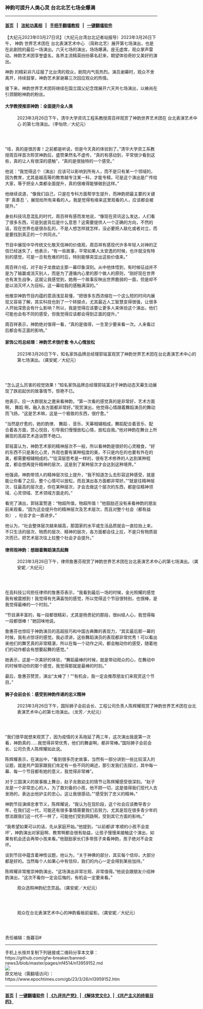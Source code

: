 ### 神韵可提升人类心灵 台北北艺七场全爆满
------------------------

#### [首页](https://github.com/gfw-breaker/banned-news3/blob/master/README.md) &nbsp;&nbsp;|&nbsp;&nbsp; [法轮功真相](https://github.com/begood0513/basic/blob/master/README.md)  &nbsp;&nbsp;|&nbsp;&nbsp; [手把手翻墙教程](https://github.com/gfw-breaker/guides/wiki)  &nbsp;&nbsp;|&nbsp;&nbsp; [一键翻墙软件](https://github.com/gfw-breaker/nogfw/blob/master/README.md)  



<div><p>
 【大纪元2023年03月27日讯】（大纪元台湾台北记者站报导）2023年3月26日下午，
 <ok href="https://www.epochtimes.com/gb/tag/%E7%A5%9E%E9%9F%B5.html">
  神韵
 </ok>
 世界艺术团在
 <ok href="https://www.epochtimes.com/gb/tag/%E5%8F%B0%E5%8C%97%E8%A1%A8%E6%BC%94%E8%89%BA%E6%9C%AF%E4%B8%AD%E5%BF%83.html">
  台北表演艺术中心
 </ok>
 （简称北艺）展开第七场演出，也是在此剧院的最后一场演出。六天七场的演出，场场爆满，座无虚席，观众掌声雷动。神韵艺术团享誉盛名，各界主流精英纷纷慕名赶来，期望体验奇妙又美好的演出。
</p>
<p>
 <ok href="https://www.epochtimes.com/gb/tag/%E7%A5%9E%E9%9F%B5.html">
  神韵
 </ok>
 的精彩非凡征服了北台湾的观众，剧院内气氛热烈。演员谢幕时，观众不舍离开，持续鼓掌，神韵艺术家谢幕三次回应观众的热情。
</p>
<p>
 接下来，神韵世界艺术团将继续在国立国父纪念馆展开六天共七场演出，以飨尚在引颈期盼神韵的粉丝。
</p>
<h4>
 大学教授推崇神韵：全面提升全人类
</h4>
<figure aria-describedby="caption-attachment-13959171" class="wp-caption aligncenter" id="attachment_13959171" style="width: 600px">
 <ok href="https://i.epochtimes.com/assets/uploads/2023/03/id13959171-DSC00645.jpg" target="_blank">
  <img alt="" class="size-large wp-image-13959171" src="https://i.epochtimes.com/assets/uploads/2023/03/id13959171-DSC00645-600x400.jpg"/>
 </ok>
 <br/><figcaption class="wp-caption-text" id="caption-attachment-13959171">
  2023年3月26日下午，清华大学资讯工程系教授周百祥观赏了神韵世界艺术团在
  <ok href="https://www.epochtimes.com/gb/tag/%E5%8F%B0%E5%8C%97%E8%A1%A8%E6%BC%94%E8%89%BA%E6%9C%AF%E4%B8%AD%E5%BF%83.html">
   台北表演艺术中心
  </ok>
  的第七场演出。（李怡欣／大纪元）
 </figcaption><br/>
</figure><br/>
<p>
 “哇，真的是很厉害！之前都是听说，但是今天真的体验到了。”清华大学资工系教授周百祥首次聆赏神韵后，盛赞果然名不虚传，“真的有感动到，平常很少看到这些，真的让人有很深的感触”，“真的是很独特的一个感受。”
</p>
<p>
 他说：“我觉得这个（演出）应该可以影响到所有人，而不是只有某一个领域的，因为教育，尤其是越高等的教育越专注某一科，才能专精，可是这个演出是广传给大家，等于把全人类都全面提升，真的很难得能够做到这样。”
</p>
<p>
 他继续说道，“像我们自己，只是在专科方面帮学生提升，而神韵把最主要的关键字‘
 <ok href="https://www.epochtimes.com/gb/tag/%E7%9C%9F%E5%96%84%E5%BF%8D.html">
  真善忍
 </ok>
 ’，展现给所有来看的人。我是觉得有缘来这里观看的人，应该都会被提升。”
</p>
<p>
 身处科技讯息混乱的时代，周百祥有感而发地说，“像现在资讯这么发达，人们看了很多东西，可是到底背后是什么意思？这需要提供人一个正确的方向，不然的话，现在世界也是很杂乱的，不是人想怎样就怎样，没必要把人敌化或者对立，而是要找到真正的一个共同点。”
</p>
<p>
 节目中展现中华传统文化敬天信神的价值观，周百祥有感现代许多年轻人对神的正信已经迷失了，他表示，“有一些故事，平常如果人太安逸的时候，也许就没有特别的感觉，可是一旦有危难的时后，特别能够突显出这些价值来。”
</p>
<p>
 周百祥介绍，对于赵子龙救幼主那一幕印象深刻。从中他体悟到，有时候征战并不是为了输赢或消灭别人，而是为了遵循内心里的那个做人的原则，“刚好现在世界也有发生战争，这就让我感觉到，她用一个故事反映出世界脆弱的一面，但是却不是以消灭坏人为目标。这一幕给我的感触满深的。”
</p>
<p>
 他推崇神韵节目内蕴的意涵浅显易懂，“把很多东西浓缩在一个这么短的时间内展现又容易了解，其实科技也到了一个转捩点，尤其最近人工智慧变得很强，让很多人开始深思会有什么影响？所以，我是觉得应该要让更多人来体验这个演出，他们可能也会有不同的感受，但我觉得应该都会得到正面的提升。”
</p>
<p>
 周百祥表示，神韵绝对值得一看，“真的是值得，一生至少要来看一次。人来看过后都会有正面的影响。”
</p>
<h4>
 家饰公司总经理：神韵艺术很疗愈 令人心情放松
</h4>
<figure aria-describedby="caption-attachment-13959172" class="wp-caption aligncenter" id="attachment_13959172" style="width: 600px">
 <ok href="https://i.epochtimes.com/assets/uploads/2023/03/id13959172-KMJ05120.jpg" target="_blank">
  <img alt="" class="size-large wp-image-13959172" src="https://i.epochtimes.com/assets/uploads/2023/03/id13959172-KMJ05120-600x400.jpg"/>
 </ok>
 <br/><figcaption class="wp-caption-text" id="caption-attachment-13959172">
  2023年3月26日下午，知名家饰品牌总经理郭铭富观赏了神韵世界艺术团在台北表演艺术中心的第七场演出。（龚安妮／大纪元）
 </figcaption><br/>
</figure><br/>
<p>
 “怎么这么厉害的视觉效果！”知名家饰品牌总经理郭铭富对于神韵动态天幕生动展现了跌宕起伏的故事情节，惊艳不已。
</p>
<p>
 他表示，应一大群朋友之邀来看神韵，“第一次看的感觉真的是非常好，艺术方面啊，
 <ok href="https://www.epochtimes.com/gb/tag/%E8%88%9E%E8%B9%88.html">
  舞蹈
 </ok>
 啊，融入各方面都非常好。”观赏演出，他觉得心情跟着舞蹈演员的舞动而飞扬，“这是艺术嘛，这是一个极致的东西，很疗愈。”
</p>
<p>
 “当然是疗愈的，她的韵律、
 <ok href="https://www.epochtimes.com/gb/tag/%E8%88%9E%E8%B9%88.html">
  舞蹈
 </ok>
 、音乐、天幕相辅相成，舞蹈配合着音乐、配合着各方面，赏心悦目，引导我们慢慢放松心情，放松自我。”他对神韵在舞台上所展现的高超艺术造诣赞不绝口。
</p>
<p>
 郭铭富认为，神韵艺术家的精神层次不一般，所以看神韵是很好的心灵粮食，“好的东西不只是美化心灵，外观也要有某种程度的美，不只是内在的也要有外在的美，都需要相辅相成的。”“往深层思考是一样的，很有艺术修养的人达到某种程度，都会想再提升精神的层次，这是到了某种层次才会达到这种境界。”
</p>
<p>
 他强调，神韵带领人的精神层次往上提升，“我不知道怎么去形容这种感受，就是能让你看了之后，整个心情可以放松，而且演出各方面都非常好。”“就是往精神层次、往最高的层次走，你在某种层次，才会去做这个层次的东西，都是往精神领域、心灵领域、艺术领域方面走的。”
</p>
<p>
 看完了演出，郭铭富赞道：“物超所值，物超所值！”他鼓励还没有来看神韵的朋友前来观看，“因为这会提升你的精神层次及艺术层次，而且对整个社会（都有益处） ，社会才会一直进步。”
</p>
<p>
 他认为，“社会整体层次越来越高，那国家的水平或生活品质就会一直拉抬上来，不只生活的层次、物质的层次、精神的层次，各方面都会往上拉，不是只有物质层次而已，把艺术层次往上拉整个社会才会提升。”
</p>
<h4>
 律师观神韵：想跟着舞蹈演员起舞
</h4>
<figure aria-describedby="caption-attachment-13959173" class="wp-caption aligncenter" id="attachment_13959173" style="width: 600px">
 <ok href="https://i.epochtimes.com/assets/uploads/2023/03/id13959173-KMJ05131.jpg" target="_blank">
  <img alt="" class="size-large wp-image-13959173" src="https://i.epochtimes.com/assets/uploads/2023/03/id13959173-KMJ05131-600x400.jpg"/>
 </ok>
 <br/><figcaption class="wp-caption-text" id="caption-attachment-13959173">
  2023年3月26日下午，律师詹惠芬观赏了神韵世界艺术团在台北表演艺术中心的第七场演出。（龚安妮／大纪元）
 </figcaption><br/>
</figure><br/>
<p>
 在高科技公司担任律师的詹惠芬表示，“我看到最后一场的时候，金光照耀的感觉我有被震撼到！我觉得有充满喜悦的感觉，所以觉得这个节目很特别，也很棒，是我觉得最棒的一个时刻。”
</p>
<p>
 “节目满丰富的，每一段都很精彩，尤其是杨贵妃的那段，很纠结人心，我觉得每一段都很棒！”她回味地说。
</p>
<p>
 詹惠芬也惊叹于神韵演员的高超技巧和中国古典舞的表现力，“其实最后那一幕的时候，我有点惊讶的感觉。我必须讲，这些舞蹈演员的表现都非常优秀！可以看出来他们的舞艺真的非常精湛，所以在每一个动作之间，都会触动你的感受，随着他们的动作都会有想要起舞的感觉。”
</p>
<p>
 她表示，这是一次美好的体验，“舞蹈最棒的时候，就是带动观众的心，在舞动中的时候带动你的那个感觉，我觉得那就是最棒的时刻。”
</p>
<p>
 最后，詹惠芬赞赏，演出“太棒了！”“有机会，我一定会推荐朋友们来观赏这个节目。”
</p>
<h4>
 狮子会前会长：感受到神韵传递的忠义精神
</h4>
<figure aria-describedby="caption-attachment-13959175" class="wp-caption aligncenter" id="attachment_13959175" style="width: 600px">
 <ok href="https://i.epochtimes.com/assets/uploads/2023/03/id13959175-IMG_0477.jpg" target="_blank">
  <img alt="" class="size-large wp-image-13959175" src="https://i.epochtimes.com/assets/uploads/2023/03/id13959175-IMG_0477-600x400.jpg"/>
 </ok>
 <br/><figcaption class="wp-caption-text" id="caption-attachment-13959175">
  2023年3月26日下午，国际狮子会前会长、工程公司负责人陈辉耀观赏了神韵世界艺术团在台北表演艺术中心的第七场演出。（龙芳／大纪元）
 </figcaption><br/>
</figure><br/>
<p>
 “我们很早就想来观赏了，因为疫情的关系拖延了两三年，这次演出我是第一次看，神韵真的……我觉得非常优秀，他们的舞姿啊，都非常棒。”国际狮子会前会长、公司负责人陈辉耀如此说。
</p>
<p>
 陈辉耀表示，在演出中，“看到很多历史故事，当然有一部分讲到一些比较深入的议题，就是共产国家跟我们肯定有一些不同的阐述，那引发我们去探讨，其中每一幕、每一个节目都有她的意义，我觉得非常棒”。
</p>
<p>
 对于三国演义的故事搬上舞台，赵子龙救幼主的情节让陈辉耀感受很深刻。“赵子龙是一个非常忠心的人，为了救刘备的小孩，他不顾一切，这是值得我们现代人去发扬的，表达出他护主的忠心。这让我很感动。”“感受到了忠义的精神。”
</p>
<p>
 神韵节目演绎忠孝节义，陈辉耀说，“我认为在现阶段，这个社会应该教导青少年，在我们这一代，可能还有很多事情需要我们去努力。尤其是现在很多青少年的想法跟我们这一代不一样了，可能他们受到网路啊，受到其它方面的影响。”
</p>
<p>
 “我希望如果可以的话，先从家庭开始。”他提到，“以前都讲‘孝顺的小孩不会变坏’，神韵演出对家庭啊、教育啊都会很有助益，让孩子慢慢来接触这个演出，如果有机会还会再带小孩来看。”他鼓励家长们多带孩子来看神韵，孩子绝对不会变坏。
</p>
<p>
 谈到节目中蕴含着神性议题，他认为，“关于神佛的部分，其实每个信仰，大部分都是好的。当然每个人如果心中有信仰，我们的内心一定会得到某些加持。”
</p>
<p>
 陈辉耀非常推崇神韵演出，“这场演出非常壮观、非常值得。”他说会跟朋友介绍神韵演出，“这次不看你一定会后悔的，有机会一定要来看。”
</p>
<figure aria-describedby="caption-attachment-13959169" class="wp-caption aligncenter" id="attachment_13959169" style="width: 600px">
 <ok href="https://i.epochtimes.com/assets/uploads/2023/03/id13959169-KMJ00721-2.jpg" target="_blank">
  <img alt="" class="size-large wp-image-13959169" src="https://i.epochtimes.com/assets/uploads/2023/03/id13959169-KMJ00721-2-600x400.jpg"/>
 </ok>
 <br/><figcaption class="wp-caption-text" id="caption-attachment-13959169">
  观众选购神韵纪念赏品。（龚安妮／大纪元）
 </figcaption><br/>
</figure><br/>
<figure aria-describedby="caption-attachment-13959170" class="wp-caption aligncenter" id="attachment_13959170" style="width: 600px">
 <ok href="https://i.epochtimes.com/assets/uploads/2023/03/id13959170-KMJ00759.jpg" target="_blank">
  <img alt="" class="size-large wp-image-13959170" src="https://i.epochtimes.com/assets/uploads/2023/03/id13959170-KMJ00759-600x400.jpg"/>
 </ok>
 <br/><figcaption class="wp-caption-text" id="caption-attachment-13959170">
  观众在台北表演艺术中心的神韵看板前留影。（龚安妮／大纪元）
 </figcaption><br/>
</figure><br/>
<p>
 责任编辑：施暮羽#
</p>
</div>
<hr/>
手机上长按并复制下列链接或二维码分享本文章：<br/>
https://github.com/gfw-breaker/banned-news3/blob/master/pages/nf4514/n13959152.md <br/>
<a href='https://github.com/gfw-breaker/banned-news3/blob/master/pages/nf4514/n13959152.md'><img src='https://github.com/gfw-breaker/banned-news3/blob/master/pages/nf4514/n13959152.md.png'/></a> <br/>
原文地址（需翻墙访问）：https://www.epochtimes.com/gb/23/3/26/n13959152.htm


------------------------
#### [首页](https://github.com/gfw-breaker/banned-news3/blob/master/README.md) &nbsp;|&nbsp; [一键翻墙软件](https://github.com/gfw-breaker/nogfw/blob/master/README.md) &nbsp;| [《九评共产党》](https://github.com/gfw-breaker/9ping.md/blob/master/README.md#九评之一评共产党是什么) | [《解体党文化》](https://github.com/gfw-breaker/jtdwh.md/blob/master/README.md) | [《共产主义的终极目的》](https://github.com/gfw-breaker/gczydzjmd.md/blob/master/README.md)


<img src='http://gfw-breaker.win/banned-news3/pages/nf4514/n13959152.md' width='0px' height='0px'/>